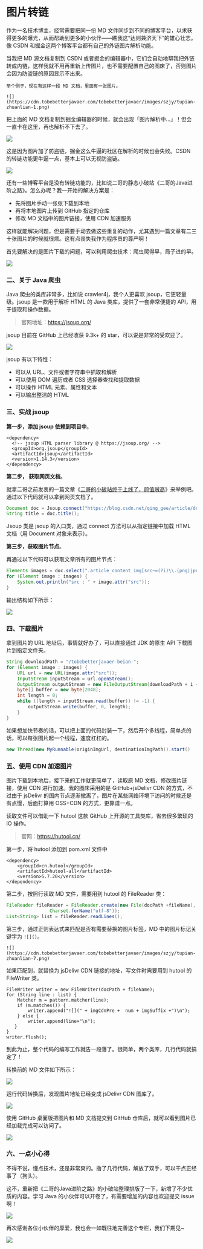 # 图片转链

作为一名技术博主，经常需要把同一份 MD 文件同步到不同的博客平台，以求获得更多的曝光，从而帮助到更多的小伙伴——瞧我这“达则兼济天下”的雄心壮志。像 CSDN 和掘金这两个博客平台都有自己的外链图片解析功能。

当我把 MD 源文档复制到 CSDN 或者掘金的编辑器中，它们会自动地帮我把外链转成内链，这样我就不用再重新上传图片，也不需要配置自己的图床了，否则图片会因为防盗链的原因显示不出来。

```
举个例子，现在有这样一段 MD 文档，里面有一张图片。

![](https://cdn.tobebetterjavaer.com/tobebetterjavaer/images/szjy/tupian-zhuanlian-1.png)
```

把上面的 MD 文档复制到掘金编辑器的时候，就会出现「图片解析中...」！但会一直卡在这里，再也解析不下去了。

![](https://cdn.tobebetterjavaer.com/tobebetterjavaer/images/szjy/tupian-zhuanlian-2.png)

这是因为图片加了防盗链，掘金这么牛逼的社区在解析的时候也会失败。CSDN 的转链功能更牛逼一点，基本上可以无视防盗链。

![](https://cdn.tobebetterjavaer.com/tobebetterjavaer/images/szjy/tupian-zhuanlian-3.png)

还有一些博客平台是没有转链功能的，比如说二哥的静态小破站《二哥的Java进阶之路》。怎么办呢？我一开始的解决方案是：

- 先将图片手动一张张下载到本地
- 再将本地图片上传到 GitHub 指定的仓库
- 修改 MD 文档中的图片链接，使用 CDN 加速服务

这样就能解决问题，但是需要手动去做这些重复的动作，尤其遇到一篇文章有二三十张图片的时候就很烦。这有点丧失我作为程序员的尊严啊！

首先要解决的是图片下载的问题，可以利用爬虫技术：爬虫爬得早，局子进的早。

![](https://cdn.tobebetterjavaer.com/tobebetterjavaer/images/szjy/tupian-zhuanlian-4.png)



### 二、关于 Java 爬虫

Java 爬虫的类库非常多，比如说 crawler4j，我个人更喜欢 jsoup，它更轻量级。jsoup 是一款用于解析 HTML 的 Java 类库，提供了一套非常便捷的 API，用于提取和操作数据。

>官网地址：https://jsoup.org/

jsoup 目前在 GitHub 上已经收获 9.3k+ 的 star，可以说是非常的受欢迎了。

![](https://cdn.tobebetterjavaer.com/tobebetterjavaer/images/szjy/tupian-zhuanlian-5.png)

jsoup 有以下特性：

- 可以从 URL、文件或者字符串中抓取和解析
- 可以使用 DOM 遍历或者 CSS 选择器查找和提取数据
- 可以操作 HTML 元素、属性和文本
-  可以输出整洁的 HTML

### 三、实战 jsoup

**第一步，添加 jsoup 依赖到项目中**。

```
<dependency>
  <!-- jsoup HTML parser library @ https://jsoup.org/ -->
  <groupId>org.jsoup</groupId>
  <artifactId>jsoup</artifactId>
  <version>1.14.3</version>
</dependency>
```

**第二步， 获取网页文档**。

就拿二哥之前发表的一篇文章《[二哥的小破站终于上线了，颜值贼高](https://mp.weixin.qq.com/s/NtOD5q95xPEs4aQpu4lGcg)》来举例吧。通过以下代码就可以拿到网页文档了。

```java
Document doc = Jsoup.connect("https://blog.csdn.net/qing_gee/article/details/122407829").get();
String title = doc.title();
```

Jsoup 类是 jsoup 的入口类，通过 connect 方法可以从指定链接中加载 HTML 文档（用 Document 对象来表示）。

**第三步，获取图片节点**。
 
再通过以下代码可以获取文章所有的图片节点：

```java
Elements images = doc.select(".article_content img[src~=(?i)\\.(png|jpe?g|gif)]");
for (Element image : images) {
    System.out.println("src : " + image.attr("src"));
}
```

输出结构如下所示：

![](https://cdn.tobebetterjavaer.com/tobebetterjavaer/images/szjy/tupian-zhuanlian-6.png)

### 四、下载图片

拿到图片的 URL 地址后，事情就好办了，可以直接通过 JDK 的原生 API 下载图片到指定文件夹。

```java
String downloadPath = "/tobebetterjavaer-beian-";
for (Element image : images) {
    URL url = new URL(image.attr("src"));
    InputStream inputStream = url.openStream();
    OutputStream outputStream = new FileOutputStream(downloadPath + i + ".png");
    byte[] buffer = new byte[2048];
    int length = 0;
    while ((length = inputStream.read(buffer)) != -1) {
        outputStream.write(buffer, 0, length);
    }
}
```

如果想加快节奏的话，可以把上面的代码封装一下，然后开个多线程，简单点的话，可以每张图片起一个线程，速度杠杠的。

```java
new Thread(new MyRunnable(originImgUrl, destinationImgPath)).start()
```

### 五、使用 CDN 加速图片

图片下载到本地后，接下来的工作就更简单了，读取原 MD 文档，修改图片链接，使用 CDN 进行加速。我的图床采用的是 GitHub+jsDelivr CDN 的方式，不过由于 jsDelivr 的国内节点逐渐撤离了，图片在某些网络环境下访问的时候还是有点慢，后面打算用 OSS+CDN 的方式，更靠谱一点。

读取文件可以借助一下 hutool 这款 GitHub 上开源的工具类库，省去很多繁琐的 IO 操作。

>官网：https://hutool.cn/

第一步，将 hutool 添加到 pom.xml 文件中

```
<dependency>
    <groupId>cn.hutool</groupId>
    <artifactId>hutool-all</artifactId>
    <version>5.7.20</version>
</dependency>
```

第二步，按照行读取 MD 文件，需要用到 hutool 的 FileReader 类：

```java
FileReader fileReader = FileReader.create(new File(docPath +fileName),
                Charset.forName("utf-8"));
List<String> list = fileReader.readLines();
```

第三步，通过正则表达式来匹配是否有需要替换的图片标签，MD 中的图片标记关键字为 `![]()`。

```
![](https://cdn.tobebetterjavaer.com/tobebetterjavaer/images/szjy/tupian-zhuanlian-7.png)
```

如果匹配到，就替换为 jsDelivr CDN 链接的地址，写文件时需要用到 hutool 的FileWriter 类。

```
FileWriter writer = new FileWriter(docPath + fileName);
for (String line : list) {
    Matcher m = pattern.matcher(line);
    if (m.matches()) {
        writer.append("![](" + imgCdnPre +  num + imgSuffix +")\n");
    } else {
        writer.append(line+"\n");
   }
}
writer.flush();
```

到此为止，整个代码的编写工作就告一段落了。很简单，两个类库，几行代码就搞定了！

转换前的 MD 文件如下所示：

![](https://cdn.tobebetterjavaer.com/tobebetterjavaer/images/szjy/tupian-zhuanlian-8.png)

运行代码转换后，发现图片地址已经变成 jsDelivr CDN 图库了。

![](https://cdn.tobebetterjavaer.com/tobebetterjavaer/images/szjy/tupian-zhuanlian-9.png)

使用 GitHub 桌面版把图片和 MD 文档提交到 GitHub 仓库后，就可以看到图片已经加载完成可以访问了。

![](https://cdn.tobebetterjavaer.com/tobebetterjavaer/images/szjy/tupian-zhuanlian-10.png)


### 六、一点小心得

不得不说，懂点技术，还是非常爽的。撸了几行代码，解放了双手，可以干点正经事了（狗头）。

这不，重新把《二哥的Java进阶之路》的小破站整理排版了一下，新增了不少优质的内容。学习 Java 的小伙伴可以开卷了，有需要增加的内容也欢迎提交 issue 啊！

![](https://cdn.tobebetterjavaer.com/tobebetterjavaer/images/szjy/tupian-zhuanlian-11.png)

再次感谢各位小伙伴的厚爱，我也会一如既往地完善这个专栏，我们下期见~

<img src="https://cdn.tobebetterjavaer.com/tobebetterjavaer/images/xingbiaogongzhonghao.png">


